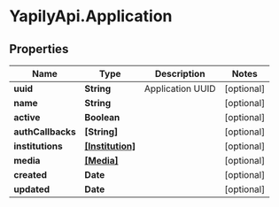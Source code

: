 # YapilyApi.Application

## Properties

Name | Type | Description | Notes
------------ | ------------- | ------------- | -------------
**uuid** | **String** | Application UUID | [optional] 
**name** | **String** |  | [optional] 
**active** | **Boolean** |  | [optional] 
**authCallbacks** | **[String]** |  | [optional] 
**institutions** | [**[Institution]**](Institution.md) |  | [optional] 
**media** | [**[Media]**](Media.md) |  | [optional] 
**created** | **Date** |  | [optional] 
**updated** | **Date** |  | [optional] 


